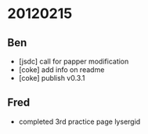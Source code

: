 # 20120215

## Ben
- [jsdc] call for papper modification
- [coke] add info on readme
- [coke] publish v0.3.1



## Fred
- completed 3rd practice page lysergid